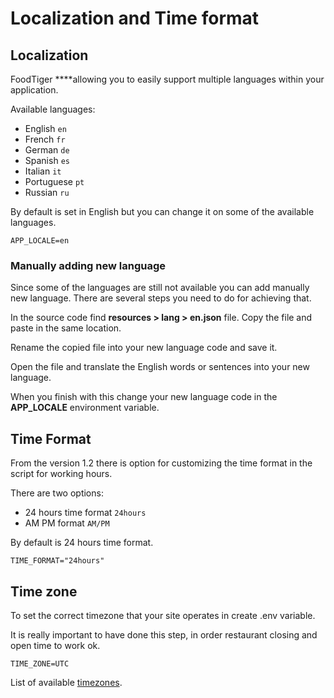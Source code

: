 # Localization and Time format

## Localization

FoodTiger ****allowing you to easily support multiple languages within your application.  
  
Available languages:

* English `en`
* French `fr`
* German `de`
* Spanish `es`
* Italian `it`
* Portuguese `pt`
* Russian `ru`

By default is set in English but you can change it on some of the available languages.

```text
APP_LOCALE=en
```



### **Manually adding new language**

Since some of the languages are still not available you can add manually new language. There are several steps you need to do for achieving that.

In the source code find **resources &gt; lang &gt; en.json** file. Copy the file and paste in the same location.

Rename the copied file into your new language code and save it.  
  
Open the file and translate the English words or sentences into your new language.  
  
When you finish with this change your new language code in the **APP\_LOCALE** environment variable.

## Time Format

From the version 1.2 there is option for customizing the time format in the script for working hours.

There are two options:

* 24 hours time format `24hours`
* AM PM format `AM/PM`

By default is 24 hours time format.

```text
TIME_FORMAT="24hours"
```

## Time zone

To set the correct timezone that your site operates in create .env variable.

It is really important to have done this step, in order restaurant closing and open time to work ok. 

```text
TIME_ZONE=UTC
```

List of available [timezones](https://www.php.net/manual/en/timezones.php). 

